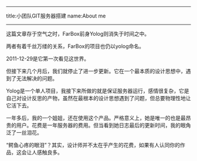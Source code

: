 ****
title:小团队GIT服务器搭建
name:About me
****

这篇文章存于空气之时，FarBox前身Yolog则消失于时间之中。

两者有着千丝万缕的关系，FarBox的项目也仍以yolog命名。

2011-12-29是它第一次看见这世界。

但接下来几个月后，我们就停止了进一步更新。它在一个最本质的设计思想中，遇到了无法解决的问题。

Yolog是一个单人项目，我接下来所做的就是保证服务器运行，感情很复杂，它是自己对设计反思的产物，虽然在最根本的设计思想遇到了问题，但总要物理性地让它活下去。

一年多后，我的一个姐姐，还在使用这个产品。严格意义上，她是唯一的也是最昂贵的用户。花费是一年服务器的费用。但当看到她日志最后的更新时间，我的眼角泛了一丝泪花。

“鳄鱼心疼的眼泪”？其实，设计师并不太在乎产生的花费，如果有人认同你的作品，这会让人感触良多。
	